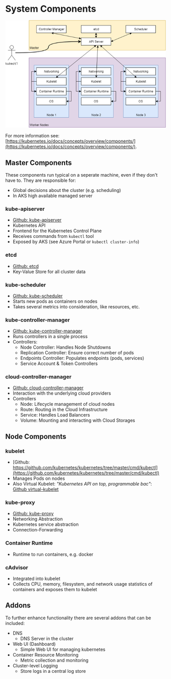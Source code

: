 # System Components

![Overview Image](kubernetes-overview.png "Overview")

For more information see: [https://kubernetes.io/docs/concepts/overview/components/](https://kubernetes.io/docs/concepts/overview/components/).

## Master Components

These components run typical on a seperate machine, even if they don't have to.
They are responsible for:

* Global decisions about the cluster (e.g. scheduling)
* In AKS high available managed server

### kube-apiserver

* [Github: kube-apiserver](https://github.com/kubernetes/kubernetes/tree/master/cmd/kube-apiserver)
* Kubernetes API
* Frontend for the Kubernetes Control Plane
* Receives commands from `kubectl` tool
* Exposed by AKS (see Azure Portal or `kubectl cluster-info`)

### etcd

* [Github: etcd](https://github.com/etcd-io/etcd)
* Key-Value Store for all cluster data

### kube-scheduler

* [Github: kube-scheduler](https://github.com/kubernetes/kubernetes/tree/master/cmd/kube-scheduler)
* Starts new pods as containers on nodes
* Takes several metrics into consideration, like resources, etc.

### kube-controller-manager

* [Github: kube-controller-manager](https://github.com/kubernetes/kubernetes/tree/master/cmd/kube-controller-manager)
* Runs controllers in a single process
* Controllers:
    * Node Controller: Handles Node Shutdowns
    * Replication Controller: Ensure correct number of pods
    * Endpoints Controller: Populates endpoints (pods, services)
    * Service Account & Token Controllers

### cloud-controller-manager

* [Github: cloud-controller-manager](https://github.com/kubernetes/kubernetes/tree/master/cmd/cloud-controller-manager)
* Interaction with the underlying cloud providers
* Controllers
    * Node: Lifecycle management of cloud nodes
    * Route: Routing in the Cloud Infrastructure
    * Service: Handles Load Balancers
    * Volume: Mounting and interacting with Cloud Storages
    
## Node Components

### kubelet

* [Github: https://github.com/kubernetes/kubernetes/tree/master/cmd/kubectl](https://github.com/kubernetes/kubernetes/tree/master/cmd/kubectl)
* Manages Pods on nodes
* Also Virtual Kubelet: *"Kubernetes API on top, programmable bac"*: [Github virtual-kubelet](https://github.com/virtual-kubelet/virtual-kubelet)

### kube-proxy

* [Github: kube-proxy](https://github.com/kubernetes/kubernetes/tree/master/cmd/kube-proxy)
* Networking Abstraction
* Kubernetes service abstraction
* Connection-Forwarding

### Container Runtime

* Runtime to run containers, e.g. docker

### cAdvisor

* Integrated into kubelet
* Collects CPU, memory, filesystem, and network usage statistics of containers and exposes them to kubelet

## Addons

To further enhance functionality there are several addons that can be included:

* DNS
    * DNS Server in the cluster
* Web UI (Dashboard)
    * Simple Web UI for managing kubernetes
* Container Resource Monitoring
    * Metric collection and monitoring
* Cluster-level Logging
    * Store logs in a central log store